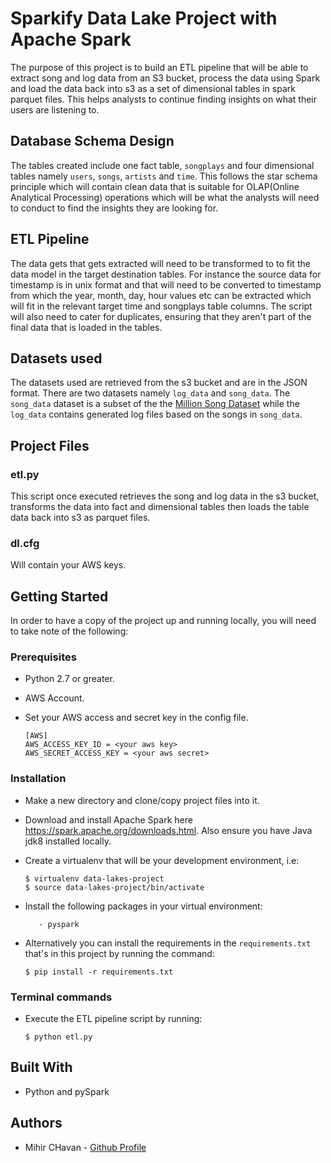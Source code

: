 #  Sparkify Data Lake Project with Apache Spark
The purpose of this project is to build an ETL pipeline that will be able to extract song and log data from an S3 bucket, process the data using Spark and load the data back into s3 as a set of dimensional tables in spark parquet files. This helps analysts to continue finding insights on what their users are listening to.

## Database Schema Design
The tables created include one fact table, `songplays` and four dimensional tables namely `users`, `songs`, `artists` and `time`. This follows the star schema principle which will contain clean data that is suitable for OLAP(Online Analytical Processing) operations which will be what the analysts will need to conduct to find the insights they are looking for.

## ETL Pipeline
The data gets that gets extracted will need to be transformed to to fit the data model in the target destination tables. For instance the source data for timestamp is in unix format and that will need to be converted to timestamp from which the year, month, day, hour values etc can be extracted which will fit in the relevant target time and songplays table columns. The script will also need to cater for duplicates, ensuring that they aren't part of the final data that is loaded in the tables.

## Datasets used
The datasets used are retrieved from the s3 bucket and are in the JSON format. There are two datasets namely `log_data` and `song_data`. The `song_data` dataset is a subset of the the [Million Song Dataset](http://millionsongdataset.com/) while the `log_data` contains generated log files based on the songs in `song_data`.

## Project Files
### etl.py
This script once executed retrieves the song and log data in the s3 bucket, transforms the data into fact and dimensional tables then loads the table data back into s3 as parquet files. 

### dl.cfg
Will contain your AWS keys.

## Getting Started
In order to have a copy of the project up and running locally, you will need to take note of the following:

### Prerequisites
   - Python 2.7 or greater.
   - AWS Account.

   - Set your AWS access and secret key in the config file. 
        ```
        [AWS]
        AWS_ACCESS_KEY_ID = <your aws key>
        AWS_SECRET_ACCESS_KEY = <your aws secret>
        ```

### Installation
   - Make a new directory and clone/copy project files into it.
   - Download and install Apache Spark here https://spark.apache.org/downloads.html. Also ensure you have Java jdk8 installed locally.
   - Create a virtualenv that will be your development environment, i.e:
       ```
       $ virtualenv data-lakes-project
       $ source data-lakes-project/bin/activate
       ```
   - Install the following packages in your virtual environment:

            - pyspark

- Alternatively you can install the requirements in the `requirements.txt` that's in this project by running the command:
    ```
    $ pip install -r requirements.txt
     ```
            
### Terminal commands
- Execute the ETL pipeline script by running:
    ```
    $ python etl.py
    ```

## Built With
- Python and pySpark

## Authors
- Mihir CHavan - [Github Profile](https://github.com/17mihir)



